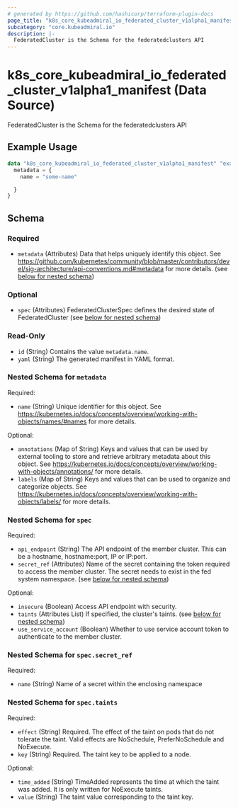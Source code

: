 ```yaml
---
# generated by https://github.com/hashicorp/terraform-plugin-docs
page_title: "k8s_core_kubeadmiral_io_federated_cluster_v1alpha1_manifest Data Source - terraform-provider-k8s"
subcategory: "core.kubeadmiral.io"
description: |-
  FederatedCluster is the Schema for the federatedclusters API
---
```


# k8s_core_kubeadmiral_io_federated_cluster_v1alpha1_manifest (Data Source)

FederatedCluster is the Schema for the federatedclusters API

## Example Usage

```terraform
data "k8s_core_kubeadmiral_io_federated_cluster_v1alpha1_manifest" "example" {
  metadata = {
    name = "some-name"

  }
}
```

<!-- schema generated by tfplugindocs -->
## Schema

### Required

- `metadata` (Attributes) Data that helps uniquely identify this object. See https://github.com/kubernetes/community/blob/master/contributors/devel/sig-architecture/api-conventions.md#metadata for more details. (see [below for nested schema](#nestedatt--metadata))

### Optional

- `spec` (Attributes) FederatedClusterSpec defines the desired state of FederatedCluster (see [below for nested schema](#nestedatt--spec))

### Read-Only

- `id` (String) Contains the value `metadata.name`.
- `yaml` (String) The generated manifest in YAML format.

<a id="nestedatt--metadata"></a>
### Nested Schema for `metadata`

Required:

- `name` (String) Unique identifier for this object. See https://kubernetes.io/docs/concepts/overview/working-with-objects/names/#names for more details.

Optional:

- `annotations` (Map of String) Keys and values that can be used by external tooling to store and retrieve arbitrary metadata about this object. See https://kubernetes.io/docs/concepts/overview/working-with-objects/annotations/ for more details.
- `labels` (Map of String) Keys and values that can be used to organize and categorize objects. See https://kubernetes.io/docs/concepts/overview/working-with-objects/labels/ for more details.


<a id="nestedatt--spec"></a>
### Nested Schema for `spec`

Required:

- `api_endpoint` (String) The API endpoint of the member cluster. This can be a hostname, hostname:port, IP or IP:port.
- `secret_ref` (Attributes) Name of the secret containing the token required to access the member cluster. The secret needs to exist in the fed system namespace. (see [below for nested schema](#nestedatt--spec--secret_ref))

Optional:

- `insecure` (Boolean) Access API endpoint with security.
- `taints` (Attributes List) If specified, the cluster's taints. (see [below for nested schema](#nestedatt--spec--taints))
- `use_service_account` (Boolean) Whether to use service account token to authenticate to the member cluster.

<a id="nestedatt--spec--secret_ref"></a>
### Nested Schema for `spec.secret_ref`

Required:

- `name` (String) Name of a secret within the enclosing namespace


<a id="nestedatt--spec--taints"></a>
### Nested Schema for `spec.taints`

Required:

- `effect` (String) Required. The effect of the taint on pods that do not tolerate the taint. Valid effects are NoSchedule, PreferNoSchedule and NoExecute.
- `key` (String) Required. The taint key to be applied to a node.

Optional:

- `time_added` (String) TimeAdded represents the time at which the taint was added. It is only written for NoExecute taints.
- `value` (String) The taint value corresponding to the taint key.
